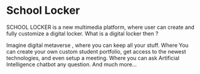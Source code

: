 # School Locker

SCHOOL LOCKER is a new multimedia platform, where user can create and fully customize a digital locker. What is a digital locker then ?

Imagine digital metaverse , where you can keep all your stuff. Where You can create your own custom student portfolio, get access to the newest technologies, and even setup a meeting. Where you can ask Artificial Intelligence chatbot any question. And much more...
